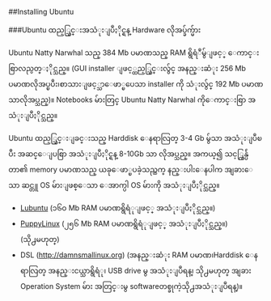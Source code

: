 ##Installing Ubuntu

###Ubuntu ထည့္သြင္းအသံုးျပဳႏိုင္ရန္ Hardware လိုအပ္ခ်က္မ်ား

Ubuntu Natty Narwhal သည္ 384 Mb ပမာဏသည္ RAM ရွိရံဳမွ်ျဖင့္ ေကာင္းစြာလည္ပတ္ႏိုင္သည္။ (GUI installer ျဖင့္ထည့္သြင္းလွ်င္ အနည္းဆံုး 256 Mb ပမာဏလိုအပ္ၿပီး၊စာသားျဖင့္သာေဖာ္ၿပေသာ installer ကို သံုးလွ်င္ 192 Mb ပမာဏသာလိုအပ္သည္)။ Notebooks မ်ားတြင္ Ubuntu Natty Narwhal ကိုေကာင္းစြာ အသံုးျပဳႏိုင္သည္။

Ubuntu ထည့္သြင္းျခင္းသည္ Harddisk ေနရာလြတ္ 3-4 Gb မွ်သာ အသံုးျပဳၿပီး အဆင္ေျပစြာ အသံုးျပဳႏိုင္ရန္ 8-10Gb သာ လိုအပ္သည္။ အကယ္၍ သင့္ကြန္ပ်ဴတာ၏ memory ပမာဏသည္ ယခုေဖာ္ၿပခဲ့သည္ထက္ နည္းပါးေနပါက အျခားေသာ
ဆင္တူ OS မ်ားျဖစ္ေသာ ေအာက္ပါ OS မ်ားကို အသံုးျပဳႏိုင္သည္။    

- [Lubuntu](https://wiki.ubuntu.com/Lubuntu) (၁၆၀ Mb RAM ပမာဏရွိရံုျဖင့္ အသံုးျပဳႏိုင္သည္။)   
- [PuppyLinux](http://www.puppylinux.org/) (၂၅၆ Mb RAM ပမာဏရွိရံုျဖင့္ အသံုးျပဳႏိုင္သည္။)   
(သို႕မဟုတ္) 
- DSL
(http://damnsmallinux.org) (အနည္းဆံုး RAM ပမာဏ၊Harddisk ေနရာလြတ္ အနည္းငယ္သာရွိရံု၊ USB drive မွ အသံုးျပဳရန္၊ သို႕မဟုတ္ အျခား Operation System မ်ား အတြင္းမွ softwareတစ္ခုကဲ့သို႕အသံုးျပဳရန္)။
